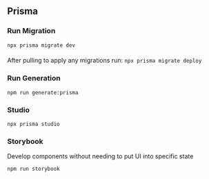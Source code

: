 ## Prisma

### Run Migration

`npx prisma migrate dev`

####

After pulling to apply any migrations run:
`npx prisma migrate deploy`

### Run Generation

`npm run generate:prisma`

### Studio

`npx prisma studio`

### Storybook

Develop components without needing to put UI into specific state

`npm run storybook`
